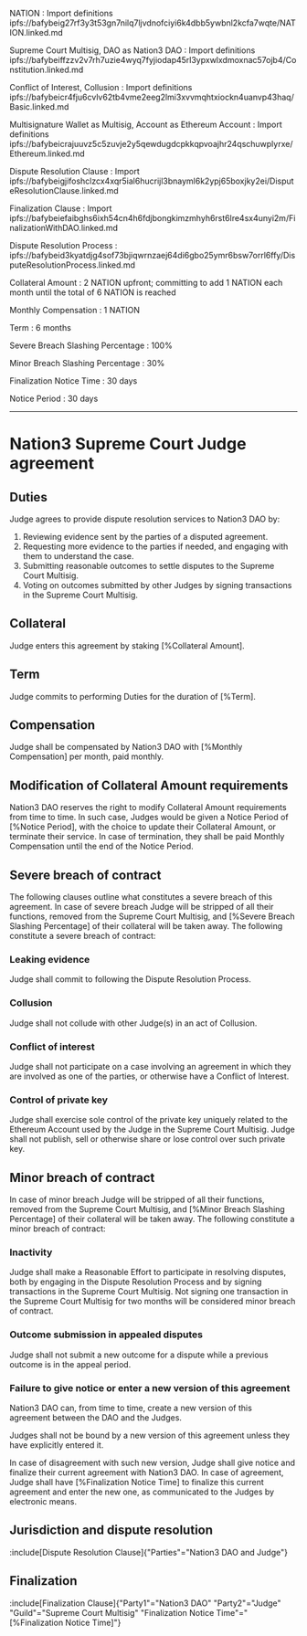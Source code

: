 NATION
: Import definitions ipfs://bafybeig27rf3y3t53gn7nilq7ljvdnofciyi6k4dbb5ywbnl2kcfa7wqte/NATION.linked.md

Supreme Court Multisig, DAO as Nation3 DAO
: Import definitions ipfs://bafybeiffzzv2v7rh7uzie4wyq7fyjiodap45rl3ypxwlxdmoxnac57ojb4/Constitution.linked.md

Conflict of Interest, Collusion
: Import definitions ipfs://bafybeicr4fju6cvlv62tb4vme2eeg2lmi3xvvmqhtxiockn4uanvp43haq/Basic.linked.md

Multisignature Wallet as Multisig, Account as Ethereum Account
: Import definitions ipfs://bafybeicrajuuvz5c5zuvje2y5qewdugdcpkkqpvoajhr24qschuwplyrxe/Ethereum.linked.md

Dispute Resolution Clause
: Import ipfs://bafybeigjifoshclzcx4xqr5ial6hucrijl3bnayml6k2ypj65boxjky2ei/DisputeResolutionClause.linked.md

Finalization Clause
: Import ipfs://bafybeiefaibghs6ixh54cn4h6fdjbongkimzmhyh6rst6lre4sx4unyi2m/FinalizationWithDAO.linked.md

Dispute Resolution Process
: ipfs://bafybeid3kyatdjg4sof73bjiqwrnzaej64di6gbo25ymr6bsw7orrl6ffy/DisputeResolutionProcess.linked.md

Collateral Amount
: 2 NATION upfront; committing to add 1 NATION each month until the total of 6 NATION is reached

Monthly Compensation
: 1 NATION

Term
: 6 months

Severe Breach Slashing Percentage
: 100%

Minor Breach Slashing Percentage
: 30%

Finalization Notice Time
: 30 days

Notice Period
: 30 days

---

# Nation3 Supreme Court Judge agreement

## Duties

Judge agrees to provide dispute resolution services to Nation3 DAO by:

1. Reviewing evidence sent by the parties of a disputed agreement.
2. Requesting more evidence to the parties if needed, and engaging with them to understand the case.
3. Submitting reasonable outcomes to settle disputes to the Supreme Court Multisig.
4. Voting on outcomes submitted by other Judges by signing transactions in the Supreme Court Multisig.

## Collateral

Judge enters this agreement by staking [%Collateral Amount].

## Term

Judge commits to performing Duties for the duration of [%Term].

## Compensation

Judge shall be compensated by Nation3 DAO with [%Monthly Compensation] per month, paid monthly.

## Modification of Collateral Amount requirements

Nation3 DAO reserves the right to modify Collateral Amount requirements from time to time. In such case, Judges would be given a Notice Period of [%Notice Period], with the choice to update their Collateral Amount, or terminate their service. In case of termination, they shall be paid Monthly Compensation until the end of the Notice Period.

## Severe breach of contract

The following clauses outline what constitutes a severe breach of this agreement. In case of severe breach Judge will be stripped of all their functions, removed from the Supreme Court Multisig, and [%Severe Breach Slashing Percentage] of their collateral will be taken away. The following constitute a severe breach of contract:

### Leaking evidence

Judge shall commit to following the Dispute Resolution Process.

### Collusion

Judge shall not collude with other Judge(s) in an act of Collusion.

### Conflict of interest

Judge shall not participate on a case involving an agreement in which they are involved as one of the parties, or otherwise have a Conflict of Interest.

### Control of private key

Judge shall exercise sole control of the private key uniquely related to the Ethereum Account used by the Judge in the Supreme Court Multisig. Judge shall not publish, sell or otherwise share or lose control over such private key.

## Minor breach of contract

In case of minor breach Judge will be stripped of all their functions, removed from the Supreme Court Multisig, and [%Minor Breach Slashing Percentage] of their collateral will be taken away. The following constitute a minor breach of contract:

### Inactivity

Judge shall make a Reasonable Effort to participate in resolving disputes, both by engaging in the Dispute Resolution Process and by signing transactions in the Supreme Court Multisig. Not signing one transaction in the Supreme Court Multisig for two months will be considered minor breach of contract.

### Outcome submission in appealed disputes

Judge shall not submit a new outcome for a dispute while a previous outcome is in the appeal period.

### Failure to give notice or enter a new version of this agreement

Nation3 DAO can, from time to time, create a new version of this agreement between the DAO and the Judges.

Judges shall not be bound by a new version of this agreement unless they have explicitly entered it.

In case of disagreement with such new version, Judge shall give notice and finalize their current agreement with Nation3 DAO.
In case of agreement, Judge shall have [%Finalization Notice Time] to finalize this current agreement and enter the new one, as communicated to the Judges by electronic means.

## Jurisdiction and dispute resolution

:include[Dispute Resolution Clause]{"Parties"="Nation3 DAO and Judge"}

## Finalization

:include[Finalization Clause]{"Party1"="Nation3 DAO" "Party2"="Judge" "Guild"="Supreme Court Multisig" "Finalization Notice Time"="[%Finalization Notice Time]"}
